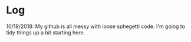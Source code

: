 # Log
10/18/2018: My github is all messy with loose sphegetti code. I'm going to tidy things up a bit starting here.  

